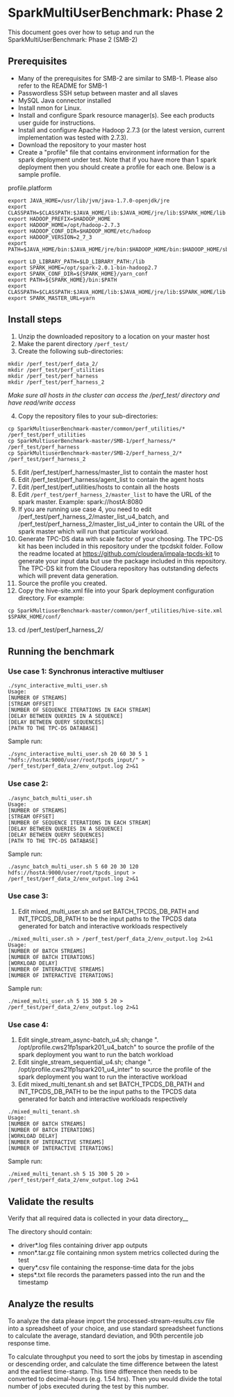 # SparkMultiUserBenchmark: Phase 2
This document goes over how to setup and run the SparkMultiUserBenchmark: Phase 2 (SMB-2)
## Prerequisites 
- Many of the prerequisites for SMB-2 are similar to SMB-1. Please also refer to the README for SMB-1
- Passwordless SSH setup between master and all slaves
- MySQL Java connector installed
- Install nmon for Linux.
- Install and configure Spark resource manager(s). See each products user guide for instructions.
- Install and configure Apache Hadoop 2.7.3 (or the latest version, current implementation was tested with 2.7.3).
- Download the repository to your master host
- Create a "profile" file that contains environment information for the spark deployment under test. Note that if you have more than 1 spark deployment then you should create a profile for each one.
Below is a sample profile.

profile.platform
```
export JAVA_HOME=/usr/lib/jvm/java-1.7.0-openjdk/jre
export CLASSPATH=$CLASSPATH:$JAVA_HOME/lib:$JAVA_HOME/jre/lib:$SPARK_HOME/lib
export HADOOP_PREFIX=$HADOOP_HOME
export HADOOP_HOME=/opt/hadoop-2.7.3
export HADOOP_CONF_DIR=$HADOOP_HOME/etc/hadoop
export HADOOP_VERSION=2_7_3
export PATH=$JAVA_HOME/bin:$JAVA_HOME/jre/bin:$HADOOP_HOME/bin:$HADOOP_HOME/sbin:$PATH

export LD_LIBRARY_PATH=$LD_LIBRARY_PATH:/lib
export SPARK_HOME=/opt/spark-2.0.1-bin-hadoop2.7
export SPARK_CONF_DIR=${SPARK_HOME}/yarn_conf
export PATH=${SPARK_HOME}/bin:$PATH
export CLASSPATH=$CLASSPATH:$JAVA_HOME/lib:$JAVA_HOME/jre/lib:$SPARK_HOME/lib
export SPARK_MASTER_URL=yarn
```


## Install steps
1. Unzip the downloaded repository to a location on your master host
2. Make the parent directory ``/perf_test/``
3. Create the following sub-directories:  
```
mkdir /perf_test/perf_data_2/
mkdir /perf_test/perf_utilities
mkdir /perf_test/perf_harness
mkdir /perf_test/perf_harness_2
```
*Make sure all hosts in the cluster can access the /perf_test/ directory and have read/write access*

4. Copy the repository files to your sub-directories:
```
cp SparkMultiuserBenchmark-master/common/perf_utilities/* /perf_test/perf_utilities
cp SparkMultiuserBenchmark-master/SMB-1/perf_harness/* /perf_test/perf_harness
cp SparkMultiuserBenchmark-master/SMB-2/perf_harness_2/* /perf_test/perf_harness_2
```
5. Edit /perf_test/perf_harness/master_list to contain the master host
6. Edit /perf_test/perf_harness/agent_list to contain the agent hosts
7. Edit /perf_test/perf_utilities/hosts to contain all the hosts
8. Edit ``/perf_test/perf_harness_2/master_list`` to have the URL of the spark master. Example: spark://hostA:8080
9. If you are running use case 4, you need to edit /perf_test/perf_harness_2/master_list_u4_batch, and /perf_test/perf_harness_2/master_list_u4_inter to contain the URL of the spark master which will run that particular workload.
10. Generate TPC-DS data with scale factor of your choosing. The TPC-DS kit has been included in this repository under the tpcdskit folder. Follow the readme located at https://github.com/cloudera/impala-tpcds-kit to generate your input data but use the package included in this repository. The TPC-DS kit from the Cloudera repository has outstanding defects which will prevent data generation.
11. Source the profile you created.
12. Copy the hive-site.xml file into your Spark deployment configuration directory. For example:
```
cp SparkMultiuserBenchmark-master/common/perf_utilities/hive-site.xml $SPARK_HOME/conf/
```
13. cd /perf_test/perf_harness_2/

## Running the benchmark
### Use case 1: Synchronus interactive multiuser 
```
./sync_interactive_multi_user.sh
Usage:
[NUMBER OF STREAMS]
[STREAM OFFSET]
[NUMBER OF SEQUENCE ITERATIONS IN EACH STREAM]
[DELAY BETWEEN QUERIES IN A SEQUENCE]
[DELAY BETWEEN QUERY SEQUENCES]
[PATH TO THE TPC-DS DATABASE]
```
Sample run:
```
./sync_interactive_multi_user.sh 20 60 30 5 1 "hdfs://hostA:9000/user/root/tpcds_input/" > /perf_test/perf_data_2/env_output.log 2>&1
```

### Use case 2: 
```
./async_batch_multi_user.sh
Usage:
[NUMBER OF STREAMS]
[STREAM OFFSET]
[NUMBER OF SEQUENCE ITERATIONS IN EACH STREAM]
[DELAY BETWEEN QUERIES IN A SEQUENCE]
[DELAY BETWEEN QUERY SEQUENCES]
[PATH TO THE TPC-DS DATABASE]
```

Sample run:
```
./async_batch_multi_user.sh 5 60 20 30 120 hdfs://hostA:9000/user/root/tpcds_input > /perf_test/perf_data_2/env_output.log 2>&1
```

### Use case 3:
1. Edit mixed_multi_user.sh and set BATCH_TPCDS_DB_PATH and INT_TPCDS_DB_PATH to be the input paths to the TPCDS data generated for batch and interactive workloads respectively 
```
./mixed_multi_user.sh > /perf_test/perf_data_2/env_output.log 2>&1
Usage:
[NUMBER OF BATCH STREAMS]
[NUMBER OF BATCH ITERATIONS]
[WORKLOAD DELAY]
[NUMBER OF INTERACTIVE STREAMS]
[NUMBER OF INTERACTIVE ITERATIONS]
```
Sample run:
```
./mixed_multi_user.sh 5 15 300 5 20 > /perf_test/perf_data_2/env_output.log 2>&1
```
### Use case 4:
1. Edit single_stream_async-batch_u4.sh; change ". /opt/profile.cws21fp1spark201_u4_batch" to source the profile of the spark deployment you want to run the batch workload
2. Edit single_stream_sequential_u4.sh; change ". /opt/profile.cws21fp1spark201_u4_inter" to source the profile of the spark deployment you want to run the interactive workload
3. Edit mixed_multi_tenant.sh and set BATCH_TPCDS_DB_PATH and INT_TPCDS_DB_PATH to be the input paths to the TPCDS data generated for batch and interactive workloads respectively 
```
./mixed_multi_tenant.sh
Usage:
[NUMBER OF BATCH STREAMS]
[NUMBER OF BATCH ITERATIONS]
[WORKLOAD DELAY]
[NUMBER OF INTERACTIVE STREAMS]
[NUMBER OF INTERACTIVE ITERATIONS]
```
Sample run:
```
./mixed_multi_tenant.sh 5 15 300 5 20 > /perf_test/perf_data_2/env_output.log 2>&1
```
## Validate the results
Verify that all required data is collected in your data directory__

The directory should contain: 
- driver*.log files containing driver app outputs
- nmon*.tar.gz file containing nmon system metrics collected during the test
- query*.csv file containing the response-time data for the jobs
- steps*.txt file records the parameters passed into the run and the timestamp

## Analyze the results
To analyze the data please import the  processed-stream-results.csv file into a spreadsheet of your choice, and use standard spreadsheet functions to calculate the average, standard deviation, and 90th percentile job response time. 
  
To calculate throughput you need to sort the jobs by timestap in ascending or descending order, and calculate the time difference between the latest and the earliest time-stamp. This time difference then needs to be converted to decimal-hours (e.g. 1.54 hrs). Then you would divide the total number of jobs executed during the test by this number.
